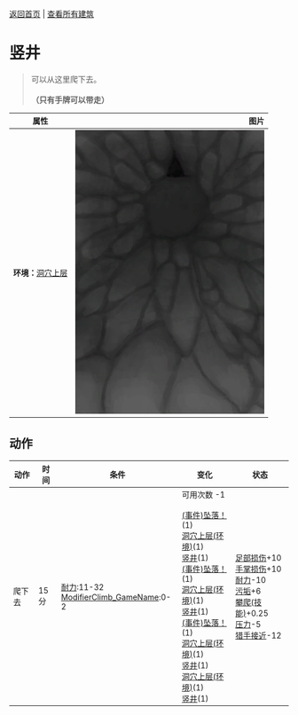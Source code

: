 [返回首页](index.md)   |  [查看所有建筑](building.md)
# 竖井  
> 可以从这里爬下去。<br><br><b>（只有手牌可以带走）</b>  
  
  属性  |   图片   
 ----  |  ----:   
 **环境：**[洞穴上层](HighChamber.md)  |  ![](Sprite/ShaftDown.png)   
  
## 动作  
动作  |  时间  |  条件  |  变化  |  状态  
----  |  ----  |  ----  |  ----  |  ----  
爬下去  |  15分  |  [耐力](Stamina.md):11-32<br>[ModifierClimb_GameName](ModifierClimb.md):0-2  |  可用次数  -1<br><br>[(事件)坠落！](Event_FallSprains.md)(1)<br>[洞穴上层(环境)](Env_MidChamber.md)(1)<br>[竖井](ShaftMidChamberToHighChamber.md)(1)<br>[(事件)坠落！](Event_FallAbrasion.md)(1)<br>[洞穴上层(环境)](Env_MidChamber.md)(1)<br>[竖井](ShaftMidChamberToHighChamber.md)(1)<br>[(事件)坠落！](Event_FallBruise.md)(1)<br>[洞穴上层(环境)](Env_MidChamber.md)(1)<br>[竖井](ShaftMidChamberToHighChamber.md)(1)<br>[洞穴上层(环境)](Env_MidChamber.md)(1)<br>[竖井](ShaftMidChamberToHighChamber.md)(1)  |  [足部损伤](FootDamage.md)+10<br>[手掌损伤](HandDamage.md)+10<br>[耐力](Stamina.md)-10<br>[污垢](Filth.md)+6<br>[攀爬(技能)](Skill_Climbing.md)+0.25<br>[压力](Stress.md)-5<br>[猎手接近](HuntersProximity.md)-12  
